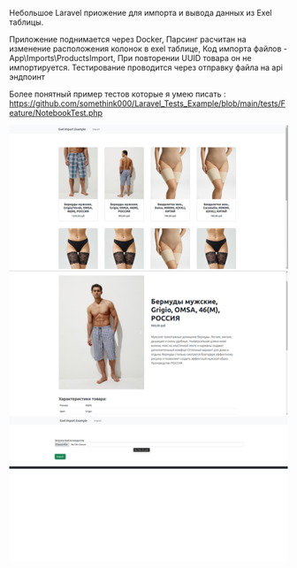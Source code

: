 
Небольшое Laravel приожение для импорта и вывода данных из Exel таблицы. 



Приложение поднимается через Docker,
    Парсинг расчитан на изменение расположения колонок в exel таблице,
            Код импорта файлов - App\Imports\ProductsImport,
                При повторении UUID товара он не импортируется.
                    Тестирование проводится через отправку файла на api эндпоинт




Более понятный пример тестов которые я умею писать : https://github.com/somethink000/Laravel_Tests_Example/blob/main/tests/Feature/NotebookTest.php
                            



<p align="center">
    <img width="1000px" src="/exmpl1.png" alt="qr"/>
    <img width="1000px" src="/exmpl2.png" alt="qr"/>
    <img width="1000px" src="/exmpl3.png" alt="qr"/>
</p>